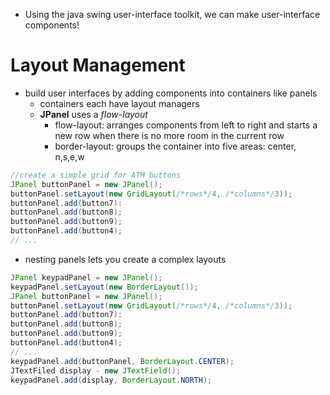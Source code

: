 - Using the java swing user-interface toolkit, we can make user-interface components!

# Layout Management

- build user interfaces by adding components into containers like panels
  - containers each have layout managers
  - **JPanel** uses a *flow-layout*
    - flow-layout: arranges components from left to right and starts a new row when there is no more room in the current row
    - border-layout: groups the container into five areas: center, n,s,e,w

```java
//create a simple grid for ATM buttons
JPanel buttonPanel = new JPanel();
buttonPanel.setLayout(new GridLayout(/*rows*/4, /*columns*/3));
buttonPanel.add(button7):
buttonPanel.add(button8);
buttonPanel.add(button9);
buttonPanel.add(button4);
// ...
```

- nesting panels lets you create a complex layouts

```java
JPanel keypadPanel = new JPanel();
keypadPanel.setLayout(new BorderLayout());
JPanel buttonPanel = new JPanel();
buttonPanel.setLayout(new GridLayout(/*rows*/4, /*columns*/3));
buttonPanel.add(button7):
buttonPanel.add(button8);
buttonPanel.add(button9);
buttonPanel.add(button4);
// ...
keypadPanel.add(buttonPanel, BorderLayout.CENTER);
JTextFiled display - new JTextField();
keypadPanel.add(display, BorderLayout.NORTH);
```
